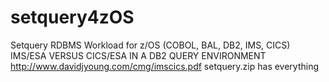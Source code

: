 # setquery4zOS
Setquery RDBMS Workload for z/OS (COBOL, BAL, DB2, IMS, CICS)
IMS/ESA VERSUS CICS/ESA IN A DB2 QUERY ENVIRONMENT
http://www.davidjyoung.com/cmg/imscics.pdf
setquery.zip has everything
